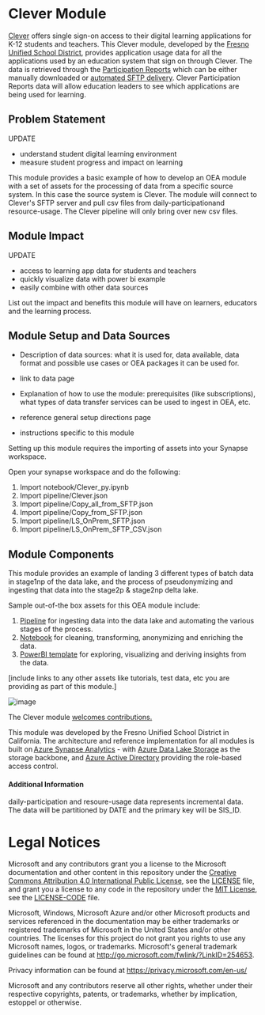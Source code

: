 # Clever Module

[Clever](https://clever.com/) offers single sign-on access to their digital learning applications for K-12 students and teachers. This Clever module, developed by the [Fresno Unified School District](https://www.fresnounified.org/), provides application usage data for all the applications used by an education system that sign on through Clever. The data is retrieved through the [Participation Reports](https://support.clever.com/hc/s/articles/360049642311) which can be either manually downloaded or [automated SFTP delivery](https://support.clever.com/hc/s/articles/360049642311?language=en_US#ExportingReports). Clever Participation Reports data will allow education leaders to see which applications are being used for learning. 

## Problem Statement

UPDATE
- understand student digital learning environment
- measure student progress and impact on learning

This module provides a basic example of how to develop an OEA module with a set of assets for the processing of data from a specific source system. In this case the source system is Clever. The module will connect to Clever's SFTP server and pull csv files from daily-participationand resource-usage. The Clever pipeline will only bring over new csv files.

## Module Impact

UPDATE
- access to learning app data for students and teachers
- quickly visualize data with power bi example
- easily combine with other data sources

List out the impact and benefits this module will have on learners, educators and the learning process.

## Module Setup and Data Sources

- Description of data sources: what it is used for, data available, data format and possible use cases or OEA packages it can be used for.
- link to data page

- Explanation of how to use the module: prerequisites (like subscriptions), what types of data transfer services can be used to ingest in OEA, etc.
- reference general setup directions page
- instructions specific to this module

Setting up this module requires the importing of assets into your Synapse workspace.

Open your synapse workspace and do the following:
1) Import notebook/Clever_py.ipynb
2) Import pipeline/Clever.json
3) Import pipeline/Copy_all_from_SFTP.json
4) Import pipeline/Copy_from_SFTP.json
5) Import pipeline/LS_OnPrem_SFTP.json
6) Import pipeline/LS_OnPrem_SFTP_CSV.json

## Module Components 

This module provides an example of landing 3 different types of batch data in stage1np of the data lake, and the process of pseudonymizing and ingesting that data into the stage2p & stage2np delta lake.

Sample out-of-the box assets for this OEA module include: 
1. [Pipeline](https://github.com/microsoft/OpenEduAnalytics/tree/main/modules/_Module_Creation_Kit/pipeline) for ingesting data into the data lake and automating the various stages of the process.
2. [Notebook](https://github.com/microsoft/OpenEduAnalytics/tree/main/modules/_Module_Creation_Kit/notebook) for cleaning, transforming, anonymizing and enriching the data.
3. [PowerBI template](https://github.com/microsoft/OpenEduAnalytics/tree/main/modules/_Module_Creation_Kit/powerbi) for exploring, visualizing and deriving insights from the data.

[include links to any other assets like tutorials, test data, etc you are providing as part of this module.]

![image](https://github.com/microsoft/OpenEduAnalytics/blob/4ff0b253ae6a0d3a7f70e31eb26148c1735fae11/modules/_Module_Creation_Kit/docs/images/Sample_PowerBI_Dashboard.png) 


The Clever module [welcomes contributions.](https://github.com/microsoft/OpenEduAnalytics/blob/main/CONTRIBUTING.md) 

This module was developed by the Fresno Unified School District in California. The architecture and reference implementation for all modules is built on [Azure Synapse Analytics](https://azure.microsoft.com/en-us/services/synapse-analytics/) - with [Azure Data Lake Storage](https://docs.microsoft.com/en-us/azure/storage/blobs/data-lake-storage-introduction) as the storage backbone, and [Azure Active Directory](https://azure.microsoft.com/en-us/services/active-directory/) providing the role-based access control.

#### Additional Information

daily-participation and resoure-usage data represents incremental data. The data will be partitioned by DATE and the primary key will be SIS_ID. 

# Legal Notices

Microsoft and any contributors grant you a license to the Microsoft documentation and other content
in this repository under the [Creative Commons Attribution 4.0 International Public License](https://creativecommons.org/licenses/by/4.0/legalcode),
see the [LICENSE](LICENSE) file, and grant you a license to any code in the repository under the [MIT License](https://opensource.org/licenses/MIT), see the
[LICENSE-CODE](LICENSE-CODE) file.

Microsoft, Windows, Microsoft Azure and/or other Microsoft products and services referenced in the documentation
may be either trademarks or registered trademarks of Microsoft in the United States and/or other countries.
The licenses for this project do not grant you rights to use any Microsoft names, logos, or trademarks.
Microsoft's general trademark guidelines can be found at http://go.microsoft.com/fwlink/?LinkID=254653.

Privacy information can be found at https://privacy.microsoft.com/en-us/

Microsoft and any contributors reserve all other rights, whether under their respective copyrights, patents,
or trademarks, whether by implication, estoppel or otherwise.
